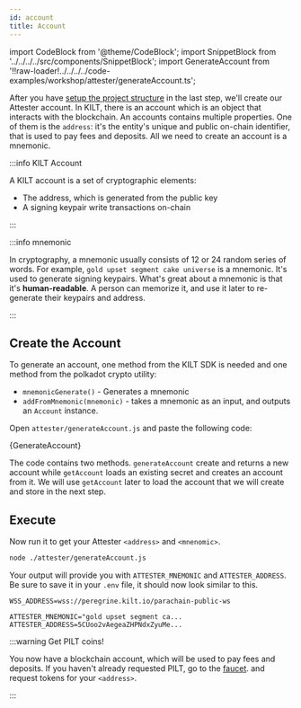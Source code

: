 ```yaml
---
id: account
title: Account
---
```


import CodeBlock from '@theme/CodeBlock';
import SnippetBlock from '../../../../src/components/SnippetBlock';
import GenerateAccount from '!!raw-loader!../../../../code-examples/workshop/attester/generateAccount.ts';

After you have [setup the project structure](./) in the last step, we'll create our <span class="label-role attester">Attester</span> account.
In KILT, there is an account which is an object that interacts with the blockchain.
An accounts contains multiple properties.
One of them is the `address`: it's the entity's unique and public on-chain identifier, that is used to pay fees and deposits.
All we need to create an account is a mnemonic.

:::info KILT Account

A KILT account is a set of cryptographic elements:

- The address, which is generated from the public key
- A signing keypair write transactions on-chain

:::

:::info mnemonic

In cryptography, a mnemonic usually consists of 12 or 24 random series of words.
For example, `gold upset segment cake universe` is a mnemonic.
It's used to generate signing keypairs.
What's great about a mnemonic is that it's **human-readable**.
A person can memorize it, and use it later to re-generate their keypairs and address.

:::

## Create the Account

To generate an account, one method from the KILT SDK is needed and one method from the polkadot crypto utility:

- `mnemonicGenerate()` - Generates a mnemonic
- `addFromMnemonic(mnemonic)` - takes a mnemonic as an input, and outputs an `Account` instance.

Open `attester/generateAccount.js` and paste the following code:

<CodeBlock className="language-js" title="attester/generateAccount.js">
  {GenerateAccount}
</CodeBlock>

The code contains two methods.
`generateAccount` create and returns a new account while `getAccount` loads an existing secret and creates an account from it.
We will use `getAccount` later to load the account that we will create and store in the next step.

## Execute

Now run it to get your <span class="label-role attester">Attester</span> `<address>` and `<mnenomic>`.
```bash
node ./attester/generateAccount.js
```

Your output will provide you with `ATTESTER_MNEMONIC` and `ATTESTER_ADDRESS`.
Be sure to save it in your `.env` file, it should now look similar to this.

```env title=".env"
WSS_ADDRESS=wss://peregrine.kilt.io/parachain-public-ws

ATTESTER_MNEMONIC="gold upset segment ca...
ATTESTER_ADDRESS=5CUoo2vAegeaZHPNdxZyuMe...
```

:::warning Get PILT coins!

You now have a blockchain account, which will be used to pay fees and deposits.
If you haven't already requested PILT, go to the [faucet](https://faucet.peregrine.kilt.io). and request tokens for your `<address>`.

:::
